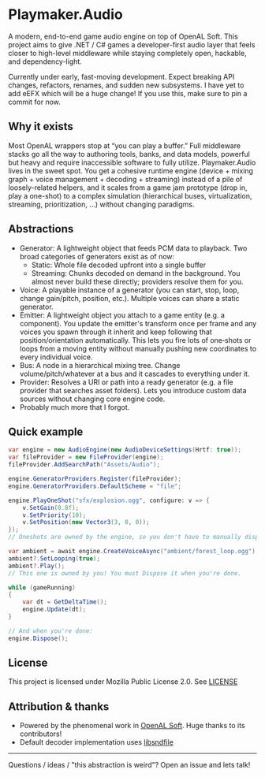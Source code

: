# Playmaker.Audio

A modern, end-to-end game audio engine on top of OpenAL Soft. This project aims to give .NET / C# games a developer-first audio layer that feels closer to high-level middleware while staying completely open, hackable, and dependency-light.

Currently under early, fast-moving development. Expect breaking API changes, refactors, renames, and sudden new subsystems. I have yet to add eEFX which will be a huge change! If you use this, make sure to pin a commit for now.

## Why it exists

Most OpenAL wrappers stop at “you can play a buffer.” Full middleware stacks go all the way to authoring tools, banks, and data models, powerful but heavy and require inaccessible software to fully utilize. Playmaker.Audio lives in the sweet spot. You get a cohesive runtime engine (device + mixing graph + voice management + decoding + streaming) instead of a pile of loosely-related helpers, and it scales from a game jam prototype (drop in, play a one-shot) to a complex simulation (hierarchical buses, virtualization, streaming, prioritization, ...) without changing paradigms.

## Abstractions

-   Generator: A lightweight object that feeds PCM data to playback. Two broad categories of generators exist as of now:
    -   Static: Whole file decoded upfront into a single buffer
    -   Streaming: Chunks decoded on demand in the background.
        You almost never build these directly; providers resolve them for you.
-   Voice: A playable instance of a generator (you can start, stop, loop, change gain/pitch, position, etc.). Multiple voices can share a static generator.
-   Emitter: A lightweight object you attach to a game entity (e.g. a component). You update the emitter's transform once per frame and any voices you spawn through it inherit and keep following that position/orientation automatically. This lets you fire lots of one‑shots or loops from a moving entity without manually pushing new coordinates to every individual voice.
-   Bus: A node in a hierarchical mixing tree. Change volume/pitch/whatever at a bus and it cascades to everything under it.
-   Provider: Resolves a URI or path into a ready generator (e.g. a file provider that searches asset folders). Lets you introduce custom data sources without changing core engine code.
-   Probably much more that I forgot.

## Quick example

```csharp
var engine = new AudioEngine(new AudioDeviceSettings(Hrtf: true));
var fileProvider = new FileProvider(engine);
fileProvider.AddSearchPath("Assets/Audio");

engine.GeneratorProviders.Register(fileProvider);
engine.GeneratorProviders.DefaultScheme = "file";

engine.PlayOneShot("sfx/explosion.ogg", configure: v => {
    v.SetGain(0.8f);
    v.SetPriority(10);
    v.SetPosition(new Vector3(3, 0, 0));
});
// Oneshots are owned by the engine, so you don't have to manually dispose them.

var ambient = await engine.CreateVoiceAsync("ambient/forest_loop.ogg");
ambient?.SetLooping(true);
ambient?.Play();
// This one is owned by you! You must Dispose it when you're done.

while (gameRunning)
{
    var dt = GetDeltaTime();
    engine.Update(dt);
}

// And when you're done:
engine.Dispose();
```

## License

This project is licensed under Mozilla Public License 2.0. See [LICENSE](LICENSE)

## Attribution & thanks

-   Powered by the phenomenal work in [OpenAL Soft](https://github.com/kcat/openal-soft/). Huge thanks to its contributors!
-   Default decoder implementation uses [libsndfile](https://github.com/libsndfile/libsndfile)

---

Questions / ideas / "this abstraction is weird"? Open an issue and lets talk!
